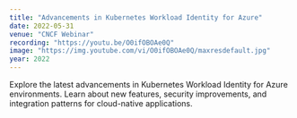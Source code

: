 ```yaml
---
title: "Advancements in Kubernetes Workload Identity for Azure"
date: 2022-05-31
venue: "CNCF Webinar"
recording: "https://youtu.be/O0ifOBOAe0Q"
image: "https://img.youtube.com/vi/O0ifOBOAe0Q/maxresdefault.jpg"
year: 2022
---
```


Explore the latest advancements in Kubernetes Workload Identity for Azure environments. Learn about new features, security improvements, and integration patterns for cloud-native applications.